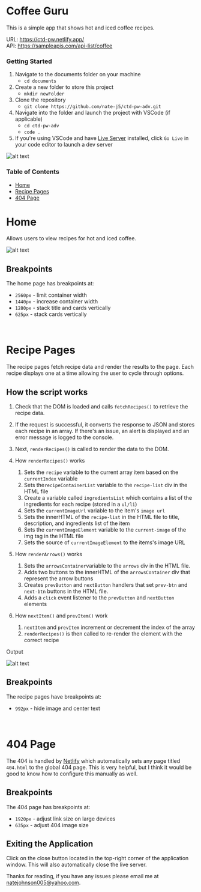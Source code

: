 # Coffee Guru

This is a simple app that shows hot and iced coffee recipes.

URL: https://ctd-pw.netlify.app/ <br>
API: https://sampleapis.com/api-list/coffee

### Getting Started

1. Navigate to the documents folder on your machine
    - `cd documents`
2. Create a new folder to store this project 
   - `mkdir newFolder`
1. Clone the repository 
   - `git clone https://github.com/nate-j5/ctd-pw-adv.git`
1. Navigate into the folder and launch the project with VSCode (if applicable)
   - `cd ctd-pw-adv`
   - `code .`
1. If you're using VSCode and have [Live Server](https://marketplace.visualstudio.com/items?itemName=ritwickdey.LiveServer) installed, click `Go Live` in your code editor to launch a dev server

![alt text](image-3.png)

### Table of Contents

- [Home](#home)
- [Recipe Pages](#recipe-pages)
- [404 Page](#404-page)

# Home

Allows users to view recipes for hot and iced coffee.

![alt text](image.png)

## Breakpoints

The home page has breakpoints at:

- `2560px` - limit container width
- `1440px` - increase container width
- `1280px` - stack title and cards vertically
- `625px` - stack cards vertically

<br> 

# Recipe Pages

The recipe pages fetch recipe data and render the results to the page. Each recipe displays one at a time allowing the user to cycle through options.

## How the script works
1. Check that the DOM is loaded and calls `fetchRecipes()` to retrieve the recipe data.
2. If the request is successful, it converts the response to JSON and stores each recipe in an array. If there's an issue, an alert is displayed and an error message is logged to the console.
3. Next, `renderRecipes()` is called to render the data to the DOM.

4. How `renderRecipes()` works
   1. Sets the `recipe` variable to the current array item based on the `currentIndex` variable
   2. Sets the`recipeContainerList` variable to the `recipe-list` div in the HTML file
   3. Create a variable called `ingredientsList` which contains a list of the ingredients for each recipe (stored in a `ul/li`)
   4. Sets the `currentImageUrl` variable to the item's `image url`
   5. Sets the innerHTML of the `recipe-list` in the HTML file to title, description, and ingredients list of the item
   6. Sets the `currentImageElement` variable to the `current-image` of the img tag in the HTML file
   7. Sets the source of `currentImageElement` to the items's image URL 

5. How `renderArrows()` works
   1. Sets the `arrowsContainer`variable to the `arrows` div in the HTML file.
   2. Adds two buttons to the innerHTML of the `arrowsContainer` div that represent the arrow buttons
   3. Creates `prevButton` and `nextButton` handlers that set `prev-btn` and `next-btn` buttons in the HTML file. 
   4. Adds a `click` event listener to the `prevButton` and `nextButton` elements

6. How `nextItem()` and `prevItem()` work
   1. `nextItem` and `prevItem` increment or decrement the index of the array
   2. `renderRecipes()` is then called to re-render the element with the correct recipe 

Output

![alt text](image-4.png)

## Breakpoints

The recipe pages have breakpoints at:

- `992px` - hide image and center text

<br>

# 404 Page

The 404 is handled by [Netlify](https://www.netlify.com/) which automatically sets any page titled `404.html` to the global 404 page. This is very helpful, but I think it would be good to know how to configure this manually as well. 

## Breakpoints

The 404 page has breakpoints at:

- `1920px` - adjust link size on large devices
- `635px` - adjust 404 image size

## Exiting the Application

Click on the close button located in the top-right corner of the application window. This will also automatically close the live server.

Thanks for reading, if you have any issues please email me at natejohnson005@yahoo.com.